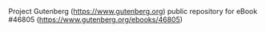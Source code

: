 Project Gutenberg (https://www.gutenberg.org) public repository for eBook #46805 (https://www.gutenberg.org/ebooks/46805)
